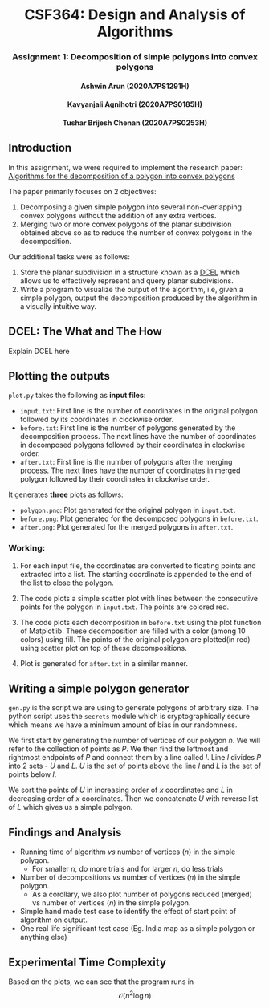 # <center>CSF364: Design and Analysis of Algorithms</center>
### <center>Assignment 1: Decomposition of simple polygons into convex polygons</center>
#### <center>Ashwin Arun (2020A7PS1291H)</center>
#### <center>Kavyanjali Agnihotri (2020A7PS0185H)</center>
#### <center>Tushar Brijesh Chenan (2020A7PS0253H)</center>

## Introduction

In this assignment, we were required to implement the research paper: [Algorithms for the decomposition of a polygon into convex polygons](https://doi.org/10.1016/S0377-2217%2899%2900033-8)

The paper primarily focuses on $2$ objectives:

1. Decomposing a given simple polygon into several non-overlapping convex polygons without the addition of any extra vertices.
2. Merging two or more convex polygons of the planar subdivision obtained above so as to reduce the number of convex polygons in the decomposition.

Our additional tasks were as follows:

1. Store the planar subdivision in a structure known as a [DCEL](https://en.wikipedia.org/wiki/Doubly_connected_edge_list) which allows us to effectively represent and query planar subdivisions.
2. Write a program to visualize the output of the algorithm, i.e, given a simple polygon, output the decomposition produced by the algorithm in a visually intuitive way.

## DCEL: The What and The How

Explain DCEL here

## Plotting the outputs

`plot.py` takes the following as **input files**:

- `input.txt`: First line is the number of coordinates in the original polygon followed by its coordinates in clockwise order.
- `before.txt`: First line is the number of polygons generated by the decomposition process. The next lines have the number of coordinates in decomposed polygons followed by their coordinates in clockwise order.
- `after.txt`: First line is the number of polygons after the merging process. The next lines have the number of coordinates in merged polygon followed by their coordinates in clockwise order.

It generates **three** plots as follows:

- `polygon.png`: Plot generated for the original polygon in `input.txt`.
- `before.png`: Plot generated for the decomposed polygons in `before.txt`.
- `after.png`: Plot generated for the merged polygons in `after.txt`. 

### Working:

1. For each input file, the coordinates are converted to floating points and extracted into a list. The starting coordinate is appended to the end of the list to close the polygon.

2. The code plots a simple scatter plot with lines between the consecutive points for the polygon in `input.txt`. The points are colored red.

3. The code plots each decomposition in `before.txt` using the plot function of Matplotlib. These decomposition are filled with a color (among 10 colors) using fill. The points of the original polygon are plotted(in red) using scatter plot on top of these decompositions.

4. Plot is generated for `after.txt` in a similar manner.

## Writing a simple polygon generator

`gen.py` is the script we are using to generate polygons of arbitrary size. The python script uses the `secrets` module which is cryptographically secure which means we have a minimum amount of bias in our randomness.

We first start by generating the number of vertices of our polygon $n$. We will refer to the collection of points as $P$. We then find the leftmost and rightmost endpoints of $P$ and connect them by a line called $l$. Line $l$ divides $P$ into $2$ sets - $U$ and $L$. $U$ is the set of points above the line $l$ and $L$ is the set of points below $l$.

We sort the points of $U$ in increasing order of $x$ coordinates and $L$ in decreasing order of $x$ coordinates. Then we concatenate $U$ with reverse list of $L$ which gives us a simple polygon.

## Findings and Analysis

 - Running time of algorithm $vs$ number of vertices ($n$) in the simple polygon.
	- For smaller $n$, do more trials and for larger $n$, do less trials 
 - Number of decompositions $vs$ number of vertices ($n$) in the simple polygon.
	- As a corollary, we also plot number of polygons reduced (merged) vs number of vertices ($n$) in the simple polygon.
 - Simple hand made test case to identify the effect of start point of algorithm on output.
 - One real life significant test case (Eg. India map as a simple polygon or anything else)

## Experimental Time Complexity
Based on the plots, we can see that the program runs in $$ \mathcal{O}(n^{2} \log n) $$
